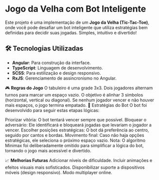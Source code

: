 # Jogo da Velha com Bot Inteligente

Este projeto é uma implementação de um **Jogo da Velha (Tic-Tac-Toe)**, onde você pode desafiar um bot inteligente que utiliza estratégias bem definidas para decidir suas jogadas. Simples, intuitivo e divertido!

## 🛠️ Tecnologias Utilizadas

- **Angular**: Para construção da interface.
- **TypeScript**: Linguagem de desenvolvimento.
- **SCSS**: Para estilização e design responsivo.
- **RxJS**: Gerenciamento de assincronismo no Angular.

🎮 **Regras do Jogo**
O tabuleiro é uma grade 3x3.
Dois jogadores alternam turnos para marcar um espaço vazio.
O objetivo é alinhar 3 símbolos (horizontal, vertical ou diagonal).
Se nenhum jogador vencer e não houver mais espaços, o jogo termina empatado.
🤖 Estratégias do Bot
O bot foi desenvolvido para seguir estas etapas lógicas:

Priorizar vitória: O bot tentará vencer sempre que possível.
Bloquear o adversário: Ele identificará e bloqueará jogadas que levariam o jogador a vencer.
Escolher posições estratégicas: O bot dá preferência ao centro, seguido por cantos e bordas.
Movimento final: Caso não haja opções estratégicas, ele seleciona o próximo espaço vazio.
Nota: O algoritmo Minimax foi deliberadamente omitido para simplificar a lógica do bot, tornando o jogo mais acessível e divertido.

📈 **Melhorias Futuras**
Adicionar níveis de dificuldade.
Incluir animações e efeitos visuais mais sofisticados.
Disponibilizar suporte a dispositivos móveis (design responsivo).
Modo multiplayer online.
